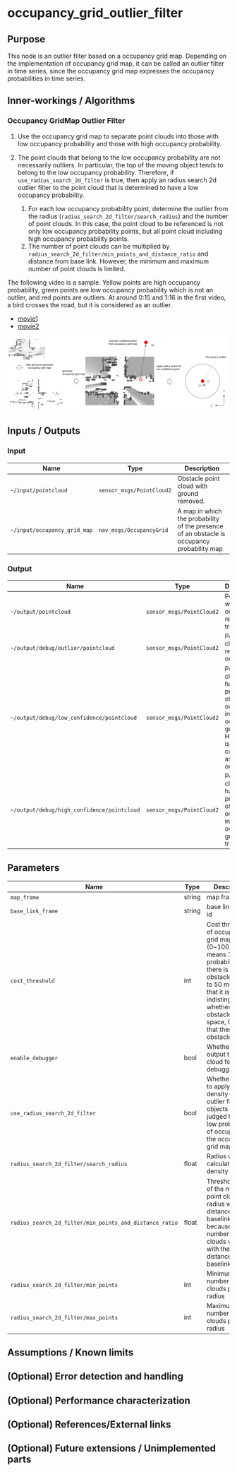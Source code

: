 # occupancy_grid_outlier_filter

## Purpose

This node is an outlier filter based on a occupancy grid map.
Depending on the implementation of occupancy grid map, it can be called an outlier filter in time series, since the occupancy grid map expresses the occupancy probabilities in time series.

## Inner-workings / Algorithms

### Occupancy GridMap Outlier Filter

1. Use the occupancy grid map to separate point clouds into those with low occupancy probability and those with high occupancy probability.

2. The point clouds that belong to the low occupancy probability are not necessarily outliers. In particular, the top of the moving object tends to belong to the low occupancy probability. Therefore, if `use_radius_search_2d_filter` is true, then apply an radius search 2d outlier filter to the point cloud that is determined to have a low occupancy probability.
   1. For each low occupancy probability point, determine the outlier from the radius (`radius_search_2d_filter/search_radius`) and the number of point clouds. In this case, the point cloud to be referenced is not only low occupancy probability points, but all point cloud including high occupancy probability points.
   2. The number of point clouds can be multiplied by `radius_search_2d_filter/min_points_and_distance_ratio` and distance from base link. However, the minimum and maximum number of point clouds is limited.

The following video is a sample. Yellow points are high occupancy probability, green points are low occupancy probability which is not an outlier, and red points are outliers. At around 0:15 and 1:16 in the first video, a bird crosses the road, but it is considered as an outlier.

- [movie1](https://www.youtube.com/watch?v=hEVv0LaTpP8)
- [movie2](https://www.youtube.com/watch?v=VaHs1CdLcD0)

![](./image/occupancy_grid_outlier_filter.jpg)

## Inputs / Outputs

### Input

| Name                         | Type                      | Description                                                                                |
| ---------------------------- | ------------------------- | ------------------------------------------------------------------------------------------ |
| `~/input/pointcloud`         | `sensor_msgs/PointCloud2` | Obstacle point cloud with ground removed.                                                  |
| `~/input/occupancy_grid_map` | `nav_msgs/OccupancyGrid`  | A map in which the probability of the presence of an obstacle is occupancy probability map |

### Output

| Name                                        | Type                      | Description                                                                                                                  |
| ------------------------------------------- | ------------------------- | ---------------------------------------------------------------------------------------------------------------------------- |
| `~/output/pointcloud`                       | `sensor_msgs/PointCloud2` | Point cloud with outliers removed. trajectory                                                                                |
| `~/output/debug/outlier/pointcloud`         | `sensor_msgs/PointCloud2` | Point clouds removed as outliers.                                                                                            |
| `~/output/debug/low_confidence/pointcloud`  | `sensor_msgs/PointCloud2` | Point clouds that had a low probability of occupancy in the occupancy grid map. However, it is not considered as an outlier. |
| `~/output/debug/high_confidence/pointcloud` | `sensor_msgs/PointCloud2` | Point clouds that had a high probability of occupancy in the occupancy grid map. trajectory                                  |

## Parameters

| Name                                                    | Type   | Description                                                                                                                                                                                                                    |
| ------------------------------------------------------- | ------ | ------------------------------------------------------------------------------------------------------------------------------------------------------------------------------------------------------------------------------ |
| `map_frame`                                             | string | map frame id                                                                                                                                                                                                                   |
| `base_link_frame`                                       | string | base link frame id                                                                                                                                                                                                             |
| `cost_threshold`                                        | int    | Cost threshold of occupancy grid map (0~100). 100 means 100% probability that there is an obstacle, close to 50 means that it is indistinguishable whether it is an obstacle or free space, 0 means that there is no obstacle. |
| `enable_debugger`                                       | bool   | Whether to output the point cloud for debugging.                                                                                                                                                                               |
| `use_radius_search_2d_filter`                           | bool   | Whether or not to apply density-based outlier filters to objects that are judged to have low probability of occupancy on the occupancy grid map.                                                                               |
| `radius_search_2d_filter/search_radius`                 | float  | Radius when calculating the density                                                                                                                                                                                            |
| `radius_search_2d_filter/min_points_and_distance_ratio` | float  | Threshold value of the number of point clouds per radius when the distance from baselink is 1m, because the number of point clouds varies with the distance from baselink.                                                     |
| `radius_search_2d_filter/min_points`                    | int    | Minimum number of point clouds per radius                                                                                                                                                                                      |
| `radius_search_2d_filter/max_points`                    | int    | Maximum number of point clouds per radius                                                                                                                                                                                      |

## Assumptions / Known limits

## (Optional) Error detection and handling

## (Optional) Performance characterization

## (Optional) References/External links

## (Optional) Future extensions / Unimplemented parts
